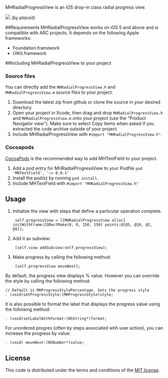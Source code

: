 MHRadialProgressView is an iOS drop-in class radial progress view.

[![](https://raw.githubusercontent.com/mehfuzh/MHRadialProgressView/master/ScreenShots/placeit.png)](https://raw.githubusercontent.com/mehfuzh/MHRadialProgressView/master/ScreenShots/placeit.png)
_(by placeit)_

##Requirements
MHRadialProgressView works on iOS 5 and above and is compatible with ARC projects. It depends on the following Apple frameworks:

* Foundation.framework
* UIKit.framework

##Including MHRadialProgressView to your project

### Source files

You can directly add the `MHRadialProgressView.h` and `MHRadialProgressView.m` source files to your project.

1. Download the latest zip from github or clone the source in your desired directory.
2. Open your project in Xcode, then drag and drop `MHRadialProgressView.h` and `MHRadialProgressView.m` onto your project (use the "Product Navigator view"). Make sure to select Copy items when asked if you extracted the code archive outside of your project. 
3. Include MHRadialProgressView with `#import "MHRadialProgressView.h"`.


### Cocoapods
[CocoaPods](http://cocoapods.org) is the recommended way to add MHTextField to your project.

1. Add a pod entry for MHRadialProgressView to your Podfile `pod 'MHTextField', '~> 0.0.1'`
2. Install the pod(s) by running `pod install`.
3. Include MHTextField with `#import "MHRadialProgressView.h"`


## Usage 
1. Initialize the view with steps that define a particular operation complete.

		self.progressView = [[MHRadialProgressView alloc] 	initWithFrame:CGRectMake(0, 0, 150, 150) points:@[@5, @10, @2, @9]];

2. Add it as subview:

		[self.view addSubview:self.progressView];

3. Make progress by calling the following method:

		[self.progressView moveNext];

By default, the progress view displays % value. However you can override the style by calling the following method:

	// Default is MHProgressStylePercentage. Sets the progress style
	- (void)setProgressStyle:(MHProgressStyle)style;

It is also possible to format the label that displays the progress value using the folloiwng method:

	- (void)setLabelWithFormat:(NSString*)format;

For unordered progres (often by steps associated wtih user action), you can increase the progress by value:

	- (void) moveNext:(NSNumber*)value;

## License

This code is distributed under the terms and conditions of the [MIT license](LICENSE). 